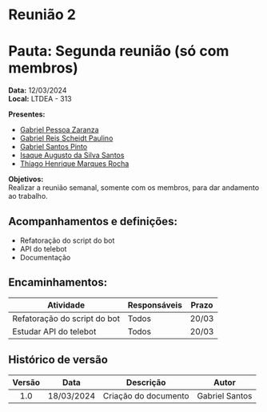 # Reunião 2

# Pauta: Segunda reunião (só com membros)

**Data:** 12/03/2024  
**Local:** LTDEA - 313  

**Presentes:**  
- [Gabriel Pessoa Zaranza](https://github.com/GZaranza)<br>
- [Gabriel Reis Scheidt Paulino](https://github.com/Gxaite)<br>
- [Gabriel Santos Pinto](https://github.com/GabrielSPinto)<br>
- [Isaque Augusto da Silva Santos](https://github.com/seraphritt)<br>
- [Thiago Henrique Marques Rocha](https://github.com/ThiagoMarquesAeroespacial)<br>

**Objetivos:**  
Realizar a reunião semanal, somente com os membros, para dar andamento ao trabalho.

## Acompanhamentos e definições:  

- Refatoração do script do bot
- API do telebot
- Documentação

## Encaminhamentos:

| Atividade                          | Responsáveis | Prazo   |
|------------------------------------|--------------|---------|
| Refatoração do script do bot       | Todos        | 20/03   |
| Estudar API do telebot             | Todos        | 20/03   |


## Histórico de versão

| Versão |    Data    |                       Descrição                       |      Autor       |
| :----: | :--------: | :---------------------------------------------------: | :--------------: |
|  1.0   | 18/03/2024 |           Criação do documento                        |  Gabriel Santos  |